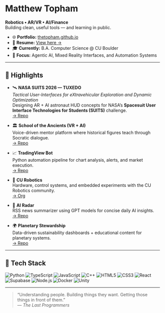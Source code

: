 #  Matthew Topham

**Robotics • AR/VR • AI/Finance**  
Building clean, useful tools — and learning in public.

- 🌐 **Portfolio:** [thetopham.github.io](https://thetopham.github.io/)  
- 💼 **Resume:** [View here →](https://thetopham.github.io/views/resume.html)  
- 🎓 **Currently:** B.A. Computer Science @ CU Boulder  
- 🚀 **Focus:** Agentic AI, Mixed Reality Interfaces, and Automation Systems  

---

## 🌟 Highlights

- 🛰️ **NASA SUITS 2026 — TUXEDO**  
  *Tactical User-Interfaces for eXtravehicular Exploration and Dynamic Optimization*  
  Designing AR + AI astronaut HUD concepts for NASA’s **Spacesuit User Interface Technologies for Students (SUITS)** challenge.  
  [→ Repo](https://github.com/nasa-suits-challenge/suits-2026)

- 🏛️ **School of the Ancients (VR + AI)**  
  Voice-driven mentor platform where historical figures teach through Socratic dialogue.  
  [→ Repo](https://github.com/thetopham/school-of-the-ancients-vr)

- 📈 **TradingView Bot**  
  Python automation pipeline for chart analysis, alerts, and market execution.  
  [→ Repo](https://github.com/thetopham/tradingview-bot)

- 🤖 **CU Robotics**  
  Hardware, control systems, and embedded experiments with the CU Robotics community.  
  [→ Org](https://github.com/CU-Robotics)

- 🧩 **AI Radar**  
  RSS news summarizer using GPT models for concise daily AI insights.  
  [→ Repo](https://github.com/thetopham/ai-radar)

- 🌍 **Planetary Stewardship**  
  Data-driven sustainability dashboards + educational content for planetary systems.  
  [→ Repo](https://github.com/thetopham/Planetary-Stewardship)

---

## 🧰 Tech Stack

![Python](https://img.shields.io/badge/Python-3776AB?logo=python&logoColor=white)
![TypeScript](https://img.shields.io/badge/TypeScript-3178C6?logo=typescript&logoColor=white)
![JavaScript](https://img.shields.io/badge/JavaScript-F7DF1E?logo=javascript&logoColor=black)
![C++](https://img.shields.io/badge/C++-00599C?logo=c%2B%2B&logoColor=white)
![HTML5](https://img.shields.io/badge/HTML5-E34F26?logo=html5&logoColor=white)
![CSS3](https://img.shields.io/badge/CSS3-1572B6?logo=css3&logoColor=white)
![React](https://img.shields.io/badge/React-20232A?logo=react&logoColor=61DAFB)
![Supabase](https://img.shields.io/badge/Supabase-3FCF8E?logo=supabase&logoColor=white)
![Node.js](https://img.shields.io/badge/Node.js-339933?logo=node.js&logoColor=white)
![Docker](https://img.shields.io/badge/Docker-2496ED?logo=docker&logoColor=white)
![Unity](https://img.shields.io/badge/Unity-000000?logo=unity&logoColor=white)

---

> “Understanding people. Building things they want. Getting those things in front of them.”  
> — *The Last Programmers*
